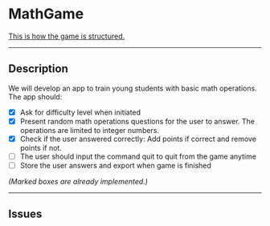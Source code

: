 # MathGame

[This is how the game is structured.](https://viewer.diagrams.net/?highlight=0000ff&edit=_blank&layers=1&nav=1&title=MathGame.drawio#R7V1bc5u6Fv41nkkfnAHExX6MnaTd0%2Btump7d8%2BJRQLZpMGILOYn767cAyUaAMRCw3Q6dzhQWkgDpW7dPy3QApquXtwQGy4%2FYQd5AU5yXAbgeaJqqgBH7J5JsEolhgESwIK6TiJSd4M79hURPLl27Dgq5LBFRjD3qBrLQxr6PbCrJICH4WW42x54jCQK4QDnBnQ29vPR%2FrkOXiVQbp%2BTvkLtY8jvrKn%2B9B2g%2FLghe%2B%2Fx2Aw1oI2CqfDpWUAzF3zNcQgc%2Fp0TgZgCmBGOaHK1epsiLplbM2m3w9b2tDu9v1LX7WZkFU3eChslgt3W6bF%2BEIJ82Hvr%2B5b2%2B%2FD%2B40hUNPoG%2Fpr%2Bs4AvvojxBb81n8z5EhL8v3YgpDp%2FdlQd9djaZY5%2Fe8SsqO4eeu%2FDZsc2ejfUEkydEqMtW54pfoDhgUnvpes4HuMHr6A1CyuZenE2WmLi%2F2LDQ42Oyy4RyoGmm1OIu6snECpMSFLI2X8S0qBnRR%2FgiNfwAQ8oFNvY8GITuw%2FY1VpAsXH%2BCKcUr3mjuet4Ue5jEcwAmU3OqGfHTEfyIUleur69U44bPTUp%2Be3N7dRONFD4iai%2FFI0aIQw4%2Fq7i0HALR3KKXFOz5Ur9FeIUo2bAm4qqlJV2EUo%2FGyfnzTkWAgPoypR6awTtCrpaL7dg7cLEDjq8aWBN3S4FtoLEJUNYMcj5cMdlVDDvi%2BoscBNl708yi%2BDhGpECgh%2BZ0L%2F7CANps2A9xm2t9J%2FnKXz0SYdZ37sU6vnQdB%2FnxclFIYQKUaC0D7Po0nhpjwv4yBZoql8bAYM84Zefq7pz9jZoTBgmfvRR04xVGDIXPKKRtwaVUrQ%2FDhcODaVk1dFhdgWNcCI6pNrhS5mvPm%2FUAOSlARExwMoCAfdbDcedz1157dDPz0BOLbWKQRHPZI%2BSYCBkpVR3M6xHyTb8zbsCj%2FgkOHTL%2FvtHug3vxxKkFRw4LFPkpm8QlXmAfejc76WQn%2FYCjRY5n6CeidMPDD7imOApA6EoEJ%2BjFpf%2FwlYyOf0THlwY%2Fu35JXbreiBOfveA%2F6ZNUr%2Bh01y0%2BE%2F2SUENEtXqjoMRek6ft4u%2FDiwcfkDfZBsSpJjwkroubEK%2BJjUraiUyBxV2obDyNhyPRWpbCkCAPUvdJTgqKQBZ3vSIEblINuE7uRv6CYxMi4qmhNpbiKZVD%2B7Zqe8vIADx5gh3ct6%2FyCie6x0RCP3xGJEwso%2BeGvWk8rmlUFeN4trFYiwqQkYGA58brLZsctREoVmx5Y%2FPKUfAtNq1DNYcUkEcKKEBFbJ2%2B4NClLo7GJ0nbDFoOAaLVvK11g1kDTaCipwVdxep6SSI3gx5B0NnMmAMM6YXI7d4kxmeCsbfP%2BMjrw5HWjkUyf1eLxB%2BaP293iKoa3Ztd2aciAxVBKrQxQRch8uYcQX%2F5FC0KKKoeRKcGkVGRYQIlsdnrUsTy8GcGgwD5TgymaN7FhRnF%2FFKCMMe1KQfbpwgsPdLODWnjqg6wM6TtM1cCauglmtm03eqhdI5Q2iaKJ4NSPpb6COnyc4AIjKPdfiumEetxRlsxQAcSFaDng60tbZqGnGqMuoq28p5yyE6ZQYCUxe%2FMLiAnHa8rcRvlFnrhKWzYn84n6JURtX%2B3phBBnYXrZk8nnCudUBtMYr%2F3EJhaMEb68if5PtF%2Bvttcj%2FzJaDp8F34eWjnoHKbtJU57O63RHL%2BC0BfHtQh9ddCA0C8CTXWqv3sOn2PoIIfPl%2B4wh8%2FjshNz%2BNpoJDliS0%2BD92BzFYwyYO%2BAwrcKPXNA3BWa2UtkP15wAoSnFQ%2BnIdR6l5yxomY%2BJS12yeOuYrr85s8wJjOeXCcmP5KwLgMfug68PqQ7A%2FwUlGcdGT%2F5UsCE0iCIrok%2FwyIjvcgWXMRQigt1BlHACdRoCoVA2XeAdxnuNL5LyEbskXh6JIqd7YNQ1JWOIkLzd4wI24jsmkaV5xMRbgvATxQS5oI4IDYrBbp1XR4ieVLeawfc2rGlmbmPciC4zLYH4%2FL2QgOL23cTjGp5cjIqD49CCDKHdj5w6MnJ346czOgHUAv2VgS9I7GTVleEgJ6D1R9Sx1cIhVLwpJ3Gkev4tKomX69q8oXl7drkCwQLfsu8zFRVJa%2BUM%2FmHBlLNDJ3akusY6pn7qGbpY%2BXaG1L7jlxBUfl1T%2FmeBeWrtbGBUGjku6ogE1lshqzY5oQzgv5dszkvzjXzOWkOiv3Gersb6w0gVlANVAixrkpeQTGVusNYwMI99tYXhUzEmyq%2FNerhdTJ4ifTpZPDSi%2FlWXlIm7FcPo%2FOG0fjUVkrPp9jb3z366HkWw2gv61qDb42qGotNXboWMn2MnJmNCUE29TZveuyeHXZVUNEGZimv1jJ10Gfqv1OmDqru1%2FeZ%2Bp7M25LvM9LKE3Wr20S9UCfzaXmvk2eskyJNOpVO1laBTFGMfoCrytbQHIOrAk0Y5IwLb2kHsY561K332q8W0LeXmMRLce1GAVxCesXbMMQWGybFPzBvugfZSHfK9jAOq45SUXWEjnXtzkxgSmAH2QLultwQ0OSCcnWkliphtr1mKaXtzbH%2BqvbAsLr3c8Ll11Ly0xUGvO4bDns8Z4lKjrb6%2BgVFxYPxnmuyySkZulZd4avUWTi4tDq%2F%2Ffpe%2Faz8%2FWPy%2BOP5o%2F%2FetfVP38WAnWvzSL1U2B9LHSmmYpqahHFTH1%2BqqmUChn7LFLv9hzS9NfCrJwR%2FHZ%2FWBvhlwFZRBdOQdIEt4D5lOB%2F4i6qrg%2FA%2FUuGMYcpOYwRAJYjnK1fG2aTJulQy%2BdmePK%2BuYzTlO5laeU2Nmd13Ncq%2F6aKLHwE276BLGeOrPWMZQFKM4gq6PqeiTS8itR4IO1rQGMUFEriK2Dj%2FIQzic6VAFH3XIeG2kw9GNhuFrP3ZAq5Q%2FJmIPMdYzBJmqERph3iUYxG1PIuoxrIlDKLb2OuH2DgmVi%2FmUp1UzMyQGZkuqZxJl%2B1ie%2FU%2F9UxK9SIf3cp8jEixOBWUog5V8QEvqcpHa6HIs%2FBrXU08mOwJ2nJhaQemapILGwvvlvUbVbyQIXuhvT6oDR95Ej9WFp0d341VRWPZU6dspmSadpauqhV9XrrRDyuUbyQasLhLRTN7mfl%2BRdOxqomkTadub1VjCnIfeez0wd40Hb53YV25MBPIHINp5H%2BlUOzB2tj9KrQZTZj2bjzYpdaMWazzm4U%2FNe8qIBGPmHbVzXBGVkYLynegMs1VVbVK2%2BviQ4XNOxwjw2my79yR5vWK11TxwGkJj7qap2pyLm8e2PzNtmc5FyhXJdV4ZYe2da8Jw96amjX6GkOJirCMt6qKtKC0FdSpnQjqsJpV1LLWWfU9sRU73f2XKQkod%2F8tDbj5Dw%3D%3D)

---
## Description

We will develop an app to train young students with basic math operations. The app should:

- [x] Ask for difficulty level when initiated
- [x] Present random math operations questions for the user to answer. The operations are limited to integer numbers.
- [x] Check if the user answered correctly: Add points if correct and remove points if not.
- [ ] The user should input the command quit to quit from the game anytime
- [ ] Store the user answers and export when game is finished 

*(Marked boxes are already implemented.)*

---
## Issues